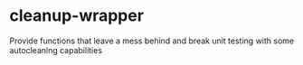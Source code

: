 # cleanup-wrapper
Provide functions that leave a mess behind and break unit testing with some autocleaning capabilities
